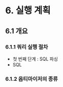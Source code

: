 


# 6. 실행 계획
## 6.1 개요
### 6.1.1 쿼리 실행 절차
* 첫 번째 단계 : SQL 파싱
* SQL 
### 6.1.2 옵티마이저의 종류
<!--stackedit_data:
eyJoaXN0b3J5IjpbLTg0NzYzNDI1OCwxOTQ4NTc1MDU0LC0xOD
M5Mzc2NDIwXX0=
-->